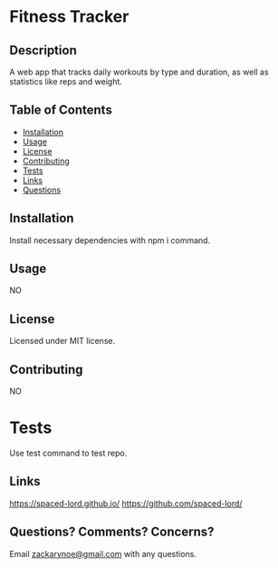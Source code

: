 # Fitness Tracker

## Description

A web app that tracks daily workouts by type and duration, as well as statistics like reps and weight.

## Table of Contents

- [Installation](#installation)
- [Usage](#usage)
- [License](#license)
- [Contributing](#contributing)
- [Tests](#tests)
- [Links](#links)
- [Questions](#questions)

## Installation

Install necessary dependencies with npm i command.

## Usage

NO

## License

Licensed under MIT license.

## Contributing

NO

# Tests

Use test command to test repo.

## Links

https://spaced-lord.github.io/
https://github.com/spaced-lord/

## Questions? Comments? Concerns?

Email zackarynoe@gmail.com with any questions.
